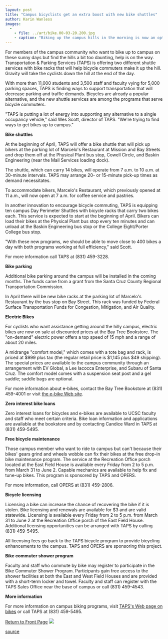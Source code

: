 ```yaml
---
layout: post
title: "Campus bicyclists get an extra boost with new bike shuttles"
author: Karin Wanless
images:
  -
    - file: ../art/bike.00-03-20.200.jpg
    - caption: "Biking up the campus hills in the morning is now an option with the new bike shuttles. Photo: Karin Wanless"
---
```


For members of the campus community who want to bike up to campus on these sunny days but find the hills a bit too daunting, help is on the way. Transportation & Parking Services (TAPS) is offering two different shuttle services with bike racks that will help bicycle commuters make it up the hill. Gravity will take the cyclists down the hill at the end of the day.

With more than 11,000 students and 3,500 staff and faculty vying for 5,000 parking spaces, TAPS is finding ways to support transportation that will decrease parking and traffic demands. Bicycles are already a popular alternative, and the new shuttle services are among the programs that serve bicycle commuters.   
  
"TAPS is putting a lot of energy into supporting any alternative to a single occupancy vehicle," said Wes Scott, director of TAPS. "We're trying to find ways to get bikes up to campus."   
  
**Bike shuttles**  
  
At the beginning of April, TAPS will offer a bike shuttle that will pick up bikers at the parking lot of Marcelo's Restaurant at Mission and Bay Streets and drop them off at the Physical Plant bus stop, Cowell Circle, and Baskin Engineering (near the Mail Services loading dock).   
  
The shuttle, which can carry 14 bikes, will operate from 7 a.m. to 10 a.m. at 30-minute intervals. TAPS may arrange 20- or 15-minute pick-up times as demand necessitates.   
  
To accommodate bikers, Marcelo's Restaurant, which previously opened at 11 a.m., will now open at 7 a.m. for coffee service and pastries.   
  
In another innovation to encourage bicycle commuting, TAPS is equipping ten campus Day Perimeter Shuttles with bicycle racks that carry two bikes each. This service is expected to start at the beginning of April. Bikers can load their bikes at the Physical Plant bus stop every ten minutes and can unload at the Baskin Engineering bus stop or the College Eight/Porter College bus stop.  
  
"With these new programs, we should be able to move close to 400 bikes a day with both programs working at full efficiency," said Scott.  
  
For more information call TAPS at (831) 459-3228.  
  
**Bike parking**  
  
Additional bike parking around the campus will be installed in the coming months. The funds came from a grant from the Santa Cruz County Regional Transportation Commission.  
  
In April there will be new bike racks at the parking lot of Marcelo's Restaurant by the bus stop on Bay Street. This rack was funded by Federal Surface Transportation Funds for Congestion, Mitigation, and Air Quality.   
  
**Electric Bikes**  
  
For cyclists who want assistance getting around the hilly campus, electric bikes are now on sale at discounted prices at the Bay Tree Bookstore. The "on-demand" electric power offers a top speed of 15 mph and a range of about 20 miles.   
  
A midrange "comfort model," which comes with a tote bag and rack, is priced at $999 plus tax (the regular retail price is $1,145 plus $49 shipping). The special prices are available to the campus community through an arrangement with EV Global, a Lee Iacocca Enterprise, and Subaru of Santa Cruz. The comfort model comes with a suspension seat post and a gel saddle; saddle bags are optional.   
  
For more information about e-bikes, contact the Bay Tree Bookstore at (831) 459-4001 or visit [the e-bike Web site][1].   
  
**Zero interest bike loans**  
  
Zero interest loans for bicycles and e-bikes are available to UCSC faculty and staff who meet certain criteria. Bike loan information and applications are available at the bookstore and by contacting Candice Ward in TAPS at (831) 459-5495.   
  
**Free bicycle maintenance**  
  
Those campus member who want to ride to campus but can't because their bikes' gears grind and wheels wobble can fix their bikes at the free drop-in bike maintenance program. The service at the Recreation Office porch located at the East Field House is available every Friday from 2 to 5 p.m. from March 31 to June 2. Capable mechanics are available to help fix and tune-up bikes. This program is sponsored by TAPS and OPERS.   
  
For more information, call OPERS at (831) 459-2806.  
  
**Bicycle licensing**  
  
Licensing a bike can increase the chance of recovering the bike if it is stolen. Bike licensing and renewals are available for $3 and are valid statewide. Licensing is available every Friday from 2 to 5 p.m. from March 31 to June 2 at the Recreation Office porch of the East Field House. Additional licensing opportunities can be arranged with TAPS by calling (831) 459-5495.  
  
All licensing fees go back to the TAPS bicycle program to provide bicycling enhancements to the campus. TAPS and OPERS are sponsoring this project.  
  
**Bike commuter shower program**  
  
Faculty and staff who commute by bike may register to participate in the Bike Commuter Shower Program. Participants gain free access to the shower facilities at both the East and West Field Houses and are provided with a short-term locker and towel. Faculty and staff can register with the TAPS Sales Office near the base of campus or call (831) 459-4543.  
  
**More information**  
  
For more information on campus biking programs, visit [TAPS's Web page on bikes][2] or call TAPS at (831) 459-5495.

[Return to Front Page][3] ![ ][4]

[1]: http://www.ebike.com
[2]: http://www2.ucsc.edu/taps/bike.html
[3]: ../../index.html
[4]: ../../images/trans.gif

[source](http://www1.ucsc.edu/currents/99-00/03-20/bike.html "Permalink to bike")
